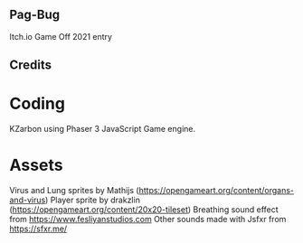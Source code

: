 ## Pag-Bug
Itch.io Game Off 2021 entry

## Credits

# Coding

KZarbon using Phaser 3 JavaScript Game engine.

# Assets

Virus and Lung sprites by Mathijs (https://opengameart.org/content/organs-and-virus)
Player sprite by drakzlin (https://opengameart.org/content/20x20-tileset)
Breathing sound effect from https://www.fesliyanstudios.com
Other sounds made with Jsfxr from https://sfxr.me/

